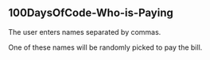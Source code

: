 ## 100DaysOfCode-Who-is-Paying

The user enters names separated by commas.

One of these names will be randomly picked to pay the bill. 
